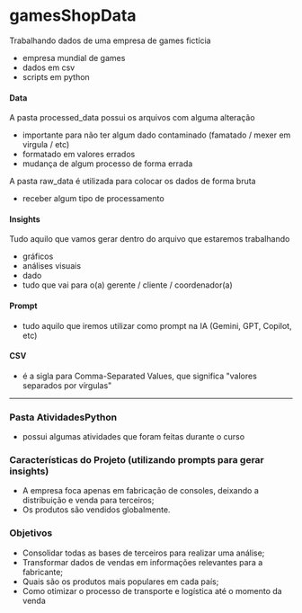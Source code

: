 # gamesShopData
Trabalhando dados de uma empresa de games fictícia 
- empresa mundial de games
- dados em csv
- scripts em python

#### Data
A pasta processed_data possui os arquivos com alguma alteração
- importante para não ter algum dado contaminado (famatado / mexer em virgula / etc)
- formatado em valores errados
- mudança de algum processo de forma errada

A pasta raw_data é utilizada para colocar os dados de forma bruta
- receber algum tipo de processamento

#### Insights
Tudo aquilo que vamos gerar dentro do arquivo que estaremos trabalhando
- gráficos
- análises visuais
- dado
- tudo que vai para o(a) gerente / cliente / coordenador(a)

#### Prompt
- tudo aquilo que iremos utilizar como prompt na IA (Gemini, GPT, Copilot, etc)

#### CSV
- é a sigla para Comma-Separated Values, que significa "valores separados por vírgulas"

------------------------------------------------------------------------------------------------------------------

### Pasta AtividadesPython
- possui algumas atividades que foram feitas durante o curso 

### Características do Projeto (utilizando prompts para gerar insights)
- A empresa foca apenas em fabricação de consoles, deixando a distribuição e venda para terceiros;
- Os produtos são vendidos globalmente.

### Objetivos
- Consolidar todas as bases de terceiros para realizar uma análise;
- Transformar dados de vendas em informações relevantes para a fabricante;
- Quais são os produtos mais populares em cada país;
- Como otimizar o processo de transporte e logística até o momento da venda
